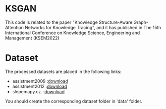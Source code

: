 # KSGAN
This code is related to the paper "Knowledge Structure-Aware Graph-Attention Networks for Knowledge Tracing", and it has published in The 15th International Conference on Knowledge Science, Engineering and Management (KSEM2022)

# Dataset
The processed datasets are placed in the following links:
* assistment2009 :[download](https://drive.google.com/drive/folders/1P98MAs_z4KiApHWri0WkNzDgIBUcMICb?usp=sharing)
* assistment2012 :[download](https://drive.google.com/drive/folders/11ukPGHez7isl6tY9Dim7Lw1PCaZUVGZd?usp=sharing)
* slepemapy.cz. :[download](https://drive.google.com/drive/folders/1P98MAs_z4KiApHWri0WkNzDgIBUcMICb?usp=sharing)

You should create the corresponding dataset folder in 'data' folder.
